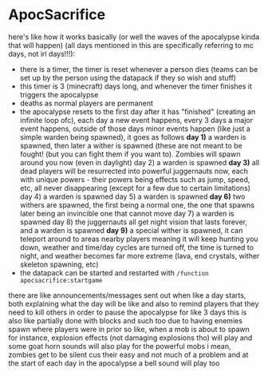 # ApocSacrifice
here's like how it works basically (or well the waves of the apocalypse kinda that will happen) (all days mentioned in this are specifically referring to mc days, not irl days!!!):
- there is a timer, the timer is reset whenever a person dies (teams can be set up by the person using the datapack if they so wish and stuff)
- this timer is 3 (minecraft) days long, and whenever the timer finishes it triggers the apocalypse
- deaths as normal players are permanent
- the apocalypse resets to the first day after it has "finished" (creating an infinite loop ofc), each day a new event happens, every 3 days a major event happens, outside of those days minor events happen (like just a simple warden being spawned), it goes as follows
**day 1)** a warden is spawned, then later a wither is spawned (these are not meant to be fought! (but you can fight them if you want to). Zombies will spawn around you now (even in daylight)
day 2) a warden is spawned
**day 3)** all dead players will be resurrected into powerful juggernauts now, each with unique powers - their powers being effects such as jump, speed, etc, all never disappearing (except for a few due to certain limitations)
day 4) a warden is spawned
day 5) a warden is spawned
**day 6)** two withers are spawned, the first being a normal one, the one that spawns later being an invincible one that cannot move
day 7) a warden is spawned
day 8) the juggernauts all get night vision that lasts forever, and a warden is spawned
**day 9)** a special wither is spawned, it can teleport around to areas nearby players meaning it will keep hunting you down, weather and time/day cycles are turned off, the time is turned to night, and weather becomes far more extreme (lava, end crystals, wither skeleton spawning, etc)
- the datapack can be started and restarted with ``/function apocsacrifice:startgame``

there are like announcements/messages sent out when like a day starts, both explaining what the day will be like and also to remind players that they need to kill others in order to pause the apocalypse for like 3 days
this is also like partially done with blocks and such too due to having enemies spawn where players were in prior
so like, when a mob is about to spawn for instance, explosion effects (not damaging explosions tho) will play and some goat horn sounds will also play
for the powerful mobs i mean, zombies get to be silent cus their easy and not much of a problem 
and at the start of each day in the apocalypse a bell sound will play too
